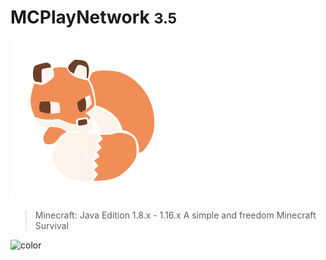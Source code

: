 # MCPlayNetwork <small>3.5</small>

![logo](_images/logo.png)

> Minecraft: Java Edition 1.8.x - 1.16.x
> A simple and freedom Minecraft Survival

![color](#f0f0f0)